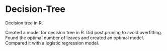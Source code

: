 # Decision-Tree
Decision tree in R.

Created a model for decision tree in R. 
Did post pruning to avoid overfitting.
Found the optimal number of leaves and created an optimal model.
Compared it with a logistic regression model.
